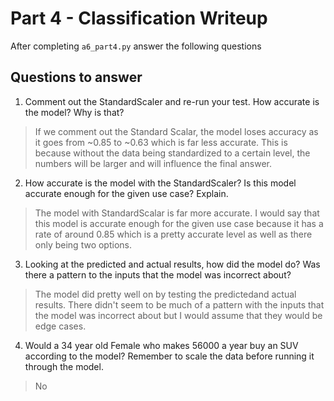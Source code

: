# Part 4 - Classification Writeup

After completing `a6_part4.py` answer the following questions

## Questions to answer

1. Comment out the StandardScaler and re-run your test. How accurate is the model? Why is that?
> If we comment out the Standard Scalar, the model loses accuracy as it goes from ~0.85 to ~0.63 which is far less accurate. This is because without the data being standardized to a certain level, the numbers will be larger and will influence the final answer.
2. How accurate is the model with the StandardScaler? Is this model accurate enough for the given use case? Explain.
> The model with StandardScalar is far more accurate. I would say that this model is accurate enough for the given use case because it has a rate of around 0.85 which is a pretty accurate level as well as there only being two options.
3. Looking at the predicted and actual results, how did the model do? Was there a pattern to the inputs that the model was incorrect about?
> The model did pretty well on by testing the predictedand actual results. There didn't seem to be much of a pattern with the inputs that the model was incorrect about but I would assume that they would be edge cases.
4. Would a 34 year old Female who makes 56000 a year buy an SUV according to the model? Remember to scale the data before running it through the model.
> No
